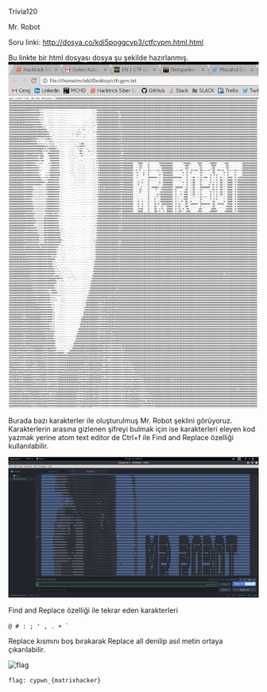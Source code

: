 Trivia120

Mr. Robot

Soru linki: http://dosya.co/kdi5poggcvp3/ctfcypm.html.html

Bu linkte bir html dosyası dosya şu şekilde hazırlanmış.
![robot](img/robot.png)

Burada bazı karakterler ile oluşturulmuş Mr. Robot şeklini görüyoruz.
Karakterlerin arasına gizlenen şifreyi bulmak için ise karakterleri eleyen kod yazmak yerine
atom text editor de Ctrl+f ile Find and Replace özelliği kullanılabilir.

![find](img/find.png)

Find and Replace özelliği ile tekrar eden karakterleri 

``` @ # : ; ' , . + ` ```

Replace kısmını boş bırakarak Replace all denilip asıl metin ortaya çıkarılabilir.

![flag](img/flagg.png)

```
flag: cypwn_{matrixhacker}
```
